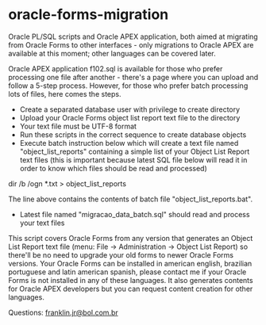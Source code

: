 # oracle-forms-migration
Oracle PL/SQL scripts and Oracle APEX application, both aimed at migrating from Oracle Forms to other interfaces - only migrations to Oracle APEX are available at this moment; other languages can be covered later.

Oracle APEX application f102.sql is available for those who prefer processing one file after another - there's a page where you can upload and follow a 5-step process. However, for those who prefer batch processing lots of files, here comes the steps.

- Create a separated database user with privilege to create directory
- Upload your Oracle Forms object list report text file to the directory
- Your text file must be UTF-8 format
- Run these scripts in the correct sequence to create database objects
- Execute batch instruction below which will create a text file named "object_list_reports" containing a simple list of your Object List Report text files (this is important because latest SQL file below will read it in order to know which files should be read and processed)

dir /b /ogn *.txt > object_list_reports

The line above contains the contents of batch file "object_list_reports.bat".

- Latest file named "migracao_data_batch.sql" should read and process your text files

This script covers Oracle Forms from any version that generates an Object List Report text file (menu: File -> Administration -> Object List Report) so there'll be no need to upgrade your old forms to newer Oracle Forms versions. Your Oracle Forms can be installed in american english, brazilian portuguese and latin american spanish, please contact me if your Oracle Forms is not installed in any of these languages. It also generates contents for Oracle APEX developers but you can request content creation for other languages.

Questions: franklin.jr@bol.com.br
